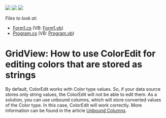 <!-- default badges list -->
![](https://img.shields.io/endpoint?url=https://codecentral.devexpress.com/api/v1/VersionRange/128624894/13.1.4%2B)
[![](https://img.shields.io/badge/Open_in_DevExpress_Support_Center-FF7200?style=flat-square&logo=DevExpress&logoColor=white)](https://supportcenter.devexpress.com/ticket/details/E3080)
[![](https://img.shields.io/badge/📖_How_to_use_DevExpress_Examples-e9f6fc?style=flat-square)](https://docs.devexpress.com/GeneralInformation/403183)
<!-- default badges end -->
<!-- default file list -->
*Files to look at*:

* [Form1.cs](./CS/ColorEditExample/Form1.cs) (VB: [Form1.vb](./VB/ColorEditExample/Form1.vb))
* [Program.cs](./CS/ColorEditExample/Program.cs) (VB: [Program.vb](./VB/ColorEditExample/Program.vb))
<!-- default file list end -->
# GridView: How to use ColorEdit for editing colors that are stored as strings


<p>By default, ColorEdit works with Color type values. So, if your data source stores only string values, the ColorEdit will not be able to edit them. As a solution, you can use unbound columns, which will store converted values of the Color type. In this case, ColorEdit will work correctly. More information can be  found in the article <a href="http://documentation.devexpress.com/#WindowsForms/CustomDocument1477"><u>Unbound Columns</u></a>.</p>

<br/>


